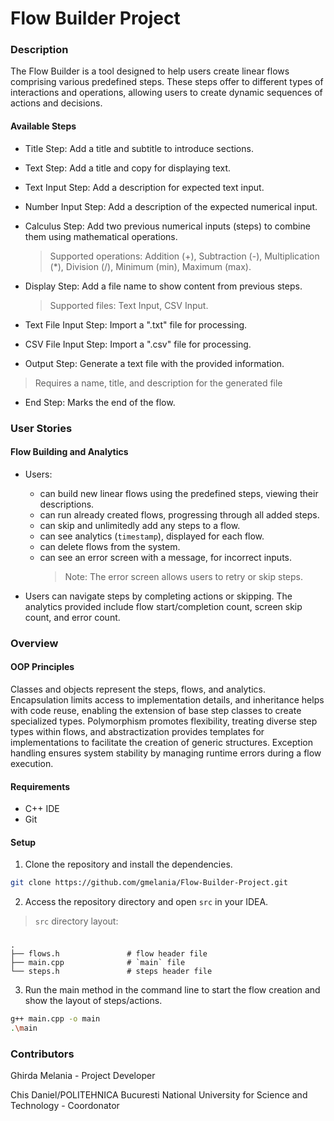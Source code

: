 # Flow Builder Project

### Description

The Flow Builder is a tool designed to help users create linear flows comprising various predefined steps. These steps offer to different types of interactions and operations, allowing users to create dynamic sequences of actions and decisions.

#### Available Steps

* Title Step: Add a title and subtitle to introduce sections.
* Text Step: Add a title and copy for displaying text.
* Text Input Step: Add a description for expected text input.
* Number Input Step: Add a description of the expected numerical input.
* Calculus Step: Add two previous numerical inputs (steps) to combine them using mathematical operations.
  > Supported operations:  Addition (+), Subtraction (-), Multiplication (*), Division (/), Minimum (min), Maximum (max).

* Display Step: Add a file name to show content from previous steps.
  > Supported files: Text Input, CSV Input.
  
* Text File Input Step: Import a ".txt" file for processing.
* CSV File Input Step: Import a ".csv" file for processing.
* Output Step: Generate a text file with the provided information.
> Requires a name, title, and description for the generated file
* End Step: Marks the end of the flow.

### User Stories

#### Flow Building and Analytics

- Users:
  *  can build new linear flows using the predefined steps, viewing their descriptions.
  *  can run already created flows, progressing through all added steps.
  *  can skip and unlimitedly add any steps to a flow.
  *  can see analytics (`timestamp`), displayed for each flow.
  *  can delete flows from the system.
  *  can see an error screen with a message, for incorrect inputs.
     >  Note: The error screen allows users to retry or skip steps.

- Users can navigate steps by completing actions or skipping. The analytics provided include flow start/completion count, screen skip count, and error count.

### Overview

#### OOP Principles

Classes and objects represent the steps, flows, and analytics. Encapsulation limits access to implementation details, and inheritance helps with code reuse, enabling the extension of base step classes to create specialized types. Polymorphism promotes flexibility, treating diverse step types within flows, and abstractization provides templates for implementations to facilitate the creation of generic structures. Exception handling ensures system stability by managing runtime errors during a flow execution. 

#### Requirements

* C++ IDE
* Git

#### Setup

1. Clone the repository and install the dependencies.

```bash
git clone https://github.com/gmelania/Flow-Builder-Project.git
```

2. Access the repository directory and open `src` in your IDEA.

> `src` directory layout:

### 
    .
    ├── flows.h               # flow header file
    ├── main.cpp              # `main` file 
    └── steps.h               # steps header file

3. Run the main method in the command line to start the flow creation and show the layout of steps/actions.

```bash
g++ main.cpp -o main
.\main
```

### Contributors
Ghirda Melania - Project Developer

Chis Daniel/POLITEHNICA Bucuresti National University for Science and Technology - Coordonator
